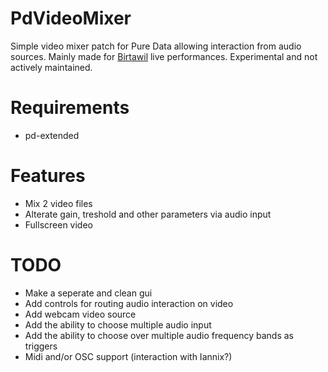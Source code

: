 # PdVideoMixer
Simple video mixer patch for Pure Data allowing interaction from audio sources.
Mainly made for [Birtawil](https://soundcloud.com/birtawil) live performances.
Experimental and not actively maintained.

# Requirements
- pd-extended

# Features
- Mix 2 video files
- Alterate gain, treshold and other parameters via audio input
- Fullscreen video

# TODO
- Make a seperate and clean gui
- Add controls for routing audio interaction on video
- Add webcam video source
- Add the ability to choose multiple audio input
- Add the ability to choose over multiple audio frequency bands as triggers
- Midi and/or OSC support (interaction with Iannix?)



